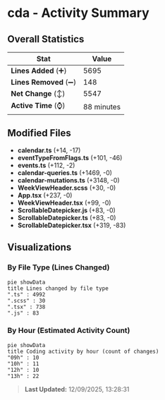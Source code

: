 # cda - Activity Summary 

## Overall Statistics

| Stat                   | Value                                                             |
| ---------------------- | ----------------------------------------------------------------- |
| **Lines Added** (➕)   | 5695                                          |
| **Lines Removed** (➖) | 148                                        |
| **Net Change** (↕)    | 5547                |
| **Active Time** (⌚)   | 88 minutes |


## Modified Files
- **calendar.ts** (+14, -17)
- **eventTypeFromFlags.ts** (+101, -46)
- **events.ts** (+112, -2)
- **calendar-queries.ts** (+1469, -0)
- **calendar-mutations.ts** (+3148, -0)
- **WeekViewHeader.scss** (+30, -0)
- **App.tsx** (+237, -0)
- **WeekViewHeader.tsx** (+99, -0)
- **ScrollableDatepicker.js** (+83, -0)
- **ScrollableDatepicker.ts** (+83, -0)
- **ScrollableDatepicker.tsx** (+319, -83)

## Visualizations

### By File Type (Lines Changed)

```mermaid
pie showData
title Lines changed by file type
".ts" : 4992
".scss" : 30
".tsx" : 738
".js" : 83
```

### By Hour (Estimated Activity Count)

```mermaid
pie showData
title Coding activity by hour (count of changes)
"09h" : 10
"10h" : 11
"12h" : 10
"13h" : 22
```


> **Last Updated:** 12/09/2025, 13:28:31